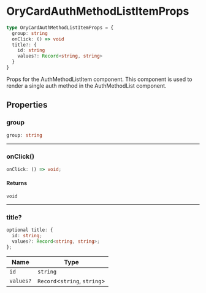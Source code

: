 # OryCardAuthMethodListItemProps

```ts
type OryCardAuthMethodListItemProps = {
  group: string
  onClick: () => void
  title?: {
    id: string
    values?: Record<string, string>
  }
}
```

Props for the AuthMethodListItem component. This component is used to render a single auth method in the AuthMethodList component.

## Properties

### group

```ts
group: string
```

---

### onClick()

```ts
onClick: () => void;
```

#### Returns

`void`

---

### title?

```ts
optional title: {
  id: string;
  values?: Record<string, string>;
};
```

| Name      | Type                           |
| --------- | ------------------------------ |
| `id`      | `string`                       |
| `values?` | `Record`\<`string`, `string`\> |
